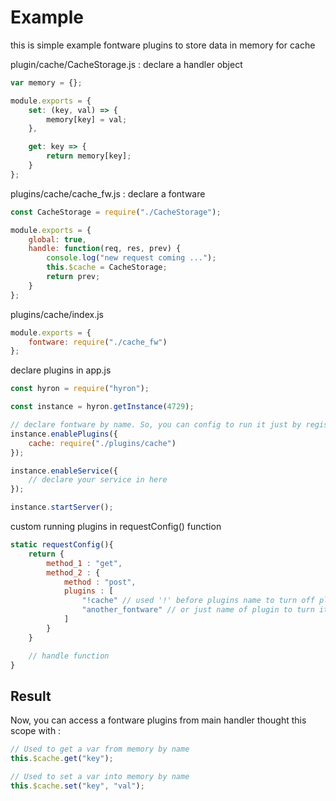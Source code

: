 # Example

this is simple example fontware plugins to store data in memory for cache

plugin/cache/CacheStorage.js : declare a handler object

```javascript
var memory = {};

module.exports = {
    set: (key, val) => {
        memory[key] = val;
    },

    get: key => {
        return memory[key];
    }
};
```

plugins/cache/cache\_fw.js : declare a fontware

```javascript
const CacheStorage = require("./CacheStorage");

module.exports = {
    global: true,
    handle: function(req, res, prev) {
        console.log("new request coming ...");
        this.$cache = CacheStorage;
        return prev;
    }
};
```

plugins/cache/index.js

```javascript
module.exports = {
    fontware: require("./cache_fw")
};
```

declare plugins in app.js

```javascript
const hyron = require("hyron");

const instance = hyron.getInstance(4729);

// declare fontware by name. So, you can config to run it just by registered name
instance.enablePlugins({
    cache: require("./plugins/cache")
});

instance.enableService({
    // declare your service in here
});

instance.startServer();
```

custom running plugins in requestConfig\(\) function

```javascript
static requestConfig(){
    return {
        method_1 : "get",
        method_2 : {
            method : "post",
            plugins : [
                "!cache" // used '!' before plugins name to turn off plugins.
                "another_fontware" // or just name of plugin to turn it on
            ]
        }
    }

    // handle function
}
```

## Result

Now, you can access a fontware plugins from main handler thought this scope with :

```javascript
// Used to get a var from memory by name
this.$cache.get("key");

// Used to set a var into memory by name
this.$cache.set("key", "val");
```

